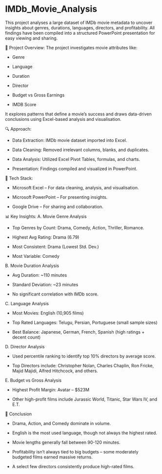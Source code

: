 # IMDb_Movie_Analysis

This project analyses a large dataset of IMDb movie metadata to uncover insights about genres, durations, languages, directors, and profitability. All findings have been compiled into a structured PowerPoint presentation for easy viewing and sharing.

📁 Project Overview:
The project investigates movie attributes like:

* Genre

* Language

* Duration

* Director

* Budget vs Gross Earnings

* IMDB Score

It explores patterns that define a movie’s success and draws data-driven conclusions using Excel-based analysis and visualisation.


🔍 Approach:
* Data Extraction: IMDb movie dataset imported into Excel.

* Data Cleaning: Removed irrelevant columns, blanks, and duplicates.

* Data Analysis: Utilized Excel Pivot Tables, formulas, and charts.

* Presentation: Findings compiled and visualized in PowerPoint.


🧰 Tech Stack:
* Microsoft Excel – For data cleaning, analysis, and visualisation.

* Microsoft PowerPoint – For presenting insights.

* Google Drive – For sharing and collaboration.


📊 Key Insights:
A. Movie Genre Analysis
* Top Genres by Count: Drama, Comedy, Action, Thriller, Romance.

* Highest Avg Rating: Drama (6.79)

* Most Consistent: Drama (Lowest Std. Dev.)

* Most Variable: Comedy

B. Movie Duration Analysis
* Avg Duration: ~110 minutes

* Standard Deviation: ~23 minutes

* No significant correlation with IMDb score.

C. Language Analysis
* Most Movies: English (10,905 films)

* Top Rated Languages: Telugu, Persian, Portuguese (small sample sizes)

* Best Balance: Japanese, German, French, Spanish (high ratings + decent count)

D. Director Analysis
* Used percentile ranking to identify top 10% directors by average score.

* Top Directors include: Christopher Nolan, Charles Chaplin, Ron Fricke, Majid Majidi, Alfred Hitchcock, and others.

E. Budget vs Gross Analysis
* Highest Profit Margin: Avatar – $523M

* Other high-profit films include Jurassic World, Titanic, Star Wars IV, and E.T.

🧾 Conclusion
* Drama, Action, and Comedy dominate in volume.

* English is the most used language, though not always the highest rated.

* Movie lengths generally fall between 90-120 minutes.

* Profitability isn’t always tied to big budgets – some moderately budgeted films earned massive returns.

* A select few directors consistently produce high-rated films.
